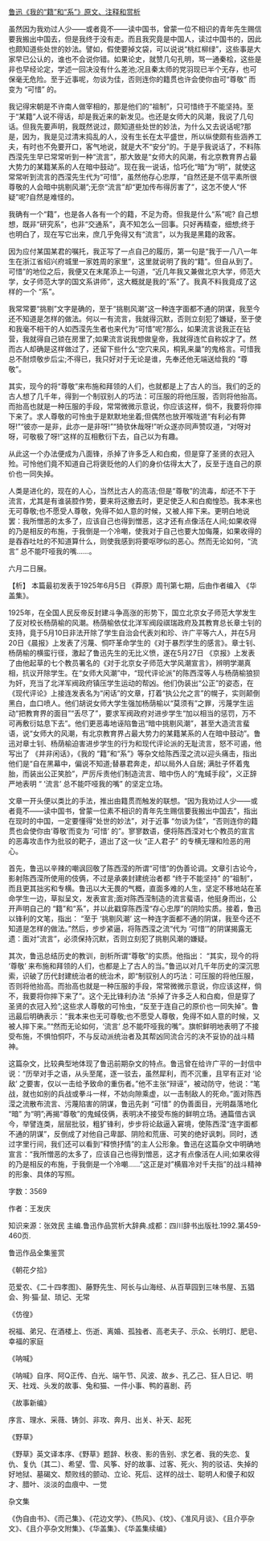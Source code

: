 [鲁迅《我的“籍”和“系”》原文、注释和赏析](https://www.vrrw.net/wx/9552.html)

虽然因为我劝过人少——或者竟不——读中国书，曾蒙一位不相识的青年先生赐信要我搬出中国去，但是我终于没有走。而且我究竟是中国人，读过中国书的，因此也颇知道些处世的妙法。譬如，假使要掉文袋，可以说说“桃红柳绿”，这些事是大家早已公认的，谁也不会说你错。如果论史，就赞几句孔明，骂一通秦桧，这些是非也早经论定，学述一回决没有什么差池;况且秦太师的党羽现已半个无存，也可保毫无危险。至于近事呢，勿谈为佳，否则连你的籍贯也许会使你由可“尊敬” 而变为 “可惜” 的。

我记得宋朝是不许南人做宰相的，那是他们的“祖制”，只可惜终于不能坚持。至于“某籍”人说不得话，却是我近来的新发见。也还是女师大的风潮，我说了几句话。但我先要声明，我既然说过，颇知道些处世的妙法，为什么又去说话呢?那是，因为，我是见过清末捣乱的人，没有生长在太平盛世，所以纵使颇有些涵养工夫，有时也不免要开口，客气地说，就是大不“安分”的。于是乎我说话了，不料陈西滢先生早已常常听到一种“流言”，那大致是“女师大的风潮，有北京教育界占最大势力的某籍某系的人在暗中鼓动”。现在我一说话，恰巧化“暗”为“明”，就使这常常听到流言的西滢先生代为“可惜”，虽然他存心忠厚，“自然还是不信平素所很尊敬的人会暗中挑剔风潮”;无奈“流言”却“更加传布得厉害了”，这怎不使人“怀疑”呢?自然是难怪的。

我确有一个“籍”，也是各人各有一个的籍，不足为奇。但我是什么“系”呢? 自己想想，既非“研究系”，也非“交通系”，真不知怎么一回事。只好再精查，细想;终于也明白了，现在写它出来，庶几乎免得又有“流言”，以为我是黑籍的政客。

因为应付某国某君的嘱托，我正写了一点自己的履历，第一句是“我于一八八一年生在浙江省绍兴府城里一家姓周的家里”，这里就说明了我的“籍”。但自从到了。可惜”的地位之后，我便又在末尾添上一句道，“近几年我又兼做北京大学，师范大学，女子师范大学的国文系讲师”，这大概就是我的“系”了。我真不料我竟成了这样的一个 “系”。

我常常要“挑剔”文字是确的，至于“挑剔风潮”这一种连字面都不通的阴谋，我至今还不知道是怎样的做法。何以一有流言，我就得沉默，否则立刻犯了嫌疑，至于使和我毫不相干的人如西滢先生者也来代为“可惜”呢?那么，如果流言说我正在钻营，我就得自己锁在房里了;如果流言说我想做皇帝，我就得连忙自称奴才了。然而古人却确是这样做过了，还留下些什么“空穴来风，桐乳来巢”的鬼格言。可惜我总不耐烦敬步后尘;不得已，我只好对于无论是谁，先奉还他无端送给我的 “尊敬”。

其实，现今的将“尊敬”来布施和拜领的人们，也就都是上了古人的当。我们的乏的古人想了几千年，得到一个制驭别人的巧法：可压服的将他压服，否则将他抬高。而抬高也就是一种压服的手段，常常微微示意说，你应该这样，倘不，我要将你摔下来了。求人尊敬的可怜虫于是默默地坐着;但偶然也放开喉咙道“有利必有弊呀!”“彼亦一是非，此亦一是非呀!”“猗欤休哉呀!”听众遂亦同声赞叹道，“对呀对呀，可敬极了呀!”这样的互相敷衍下去，自己以为有趣。

从此这一个办法便成为八面锋，杀掉了许多乏人和白痴，但是穿了圣贤的衣冠入殓。可怜他们竟不知道自己将褒贬他的人们的身价估得太大了，反至于连自己的原价也一同失掉。

人类是进化的，现在的人心，当然比古人的高洁;但是“尊敬”的流毒，却还不下于流言，尤其是有谁装腔作势，要来将这撤去时，更足使乏人和白痴惶恐。我本来也无可尊敬;也不愿受人尊敬，免得不如人意的时候，又被人摔下来。更明白地说罢：我所憎恶的太多了，应该自己也得到憎恶，这才还有点像活在人间;如果收得的乃是相反的布施，于我倒是一个冷嘲，使我对于自己也要大加侮蔑，如果收得的是吞吞吐吐的不知道算什么，则使我感到将要呕哕似的恶心。然而无论如何，“流言” 总不能吓哑我的嘴……。

六月二日展。



【析】 本篇最初发表于1925年6月5日 《莽原》周刊第七期，后由作者编入 《华盖集》。

1925年，在全国人民反帝反封建斗争高涨的形势下，国立北京女子师范大学发生了反对校长杨荫榆的风潮。杨荫榆依仗北洋军阀段祺瑞政府及其教育总长章士钊的支持，竟于5月10日非法开除了学生自治会代表刘和珍、许广平等六人，并在5月20日《晨报》上发表了污蔑、恫吓革命学生的《对于暴烈学生的感言》。章士钊、杨荫榆的横蛮行径，激起了鲁迅先生的无比义愤，遂在5月27日 《京报》上发表了由他起草的七个教员署名的《对于北京女子师范大学风潮宣言》，辨明学潮真相，抗议开除学生。在“女师大风潮”中，“现代评论派”的陈西滢等人与杨荫榆狼狈为奸，充当了北洋军阀政府镇压学生运动的帮凶。他们伪装出“公正”的姿态，在《现代评论》上接连发表名为“闲话”的文章，打着“执公允之言”的幌子，实则颠倒黑白，血口喷人。他们胡说女师大学生强加杨荫榆以“莫须有”之罪，污蔑学生运动“把教育界的面目”“丢尽了”，要求军阀政府对进步学生“加以相当的惩罚，万不可再敷衍姑息下去”。他们更恶毒地诬陷鲁迅“暗中挑剔风潮”，甚至大造流言蜚语，说“女师大的风潮，有北京教育界占最大势力的某籍某系的人在暗中鼓动”。鲁迅对章士钊、杨荫榆迫害进步学生的行为和现代评论派的无耻流言，怒不可遏，他写出了 《并非闲话》，《我的 “籍”和“系”》等杂文给陈西滢之流以迎头痛击，指出他们是“自在黑幕中，偏说不知道;替暴君奔走，却以局外人自居; 满肚子怀着鬼胎，而装出公正笑脸”，严厉斥责他们制造流言、暗中伤人的“鬼蜮手段”，义正辞严地表明 “ ‘流言’ 总不能吓哑我的嘴” 的坚定立场。

文章一开头便以类比的手法，推出由籍贯而触发的联想。“因为我劝过人少——或者竟不——读中国书，曾蒙一位素不相识的青年先生赐信要我搬出中国去”，指出在现时的中国，一定要懂得“处世的妙法”，对于近事 “勿谈为佳”，“否则连你的籍贯也会使你由‘尊敬’而变为 ‘可惜’ 的”。寥寥数语，便将陈西滢对七个教员的宣言的恶毒攻击作为批驳的靶子，道出了这一伙 “正人君子” 的专横无理和险恶的用心。

首先，鲁迅以辛辣的嘲讽回敬了陈西滢的所谓“可惜”的伪善论调。文章引古论今，影射陈西滢所使用的伎俩，不过是承袭封建统治者都 “终于不能坚持” 的“祖制”，而且更其拙劣和专横。鲁迅以大无畏的气概，直面多难的人生，坚定不移地站在革命学生一边，草拟呈文，发表宣言;面对陈西滢制造的流言蜚语，他挺身而出，公开声明自己的 “籍”和“系”，并以此戳穿陈西滢“存心忠厚”的阴险实质。接着，鲁迅以锋利的文笔，指出： “至于 ‘挑剔风潮’ 这一种连字面都不通的阴谋，我至今还不知道是怎样的做法。”然后，步步紧逼，将陈西滢之流“代为 ‘可惜’”的阴谋揭露无遗：面对“流言”，必须保持沉默，否则立刻犯了挑剔风潮的嫌疑。

其次，鲁迅总结历史的教训，剖析所谓“尊敬”的实质。他指出： “其实，现今的将 ‘尊敬’ 来布施和拜领的人们，也都是上了古人的当。”鲁迅以对几千年历史的深沉思索，识破了历代封建统治者的统治术，即“制驭别人的巧法：可压服的将他压服，否则将他抬高。而抬高也就是一种压服的手段，常常微微示意说，你应该这样，倘不，我要将你摔下来了”。这个无比锋利办法 “杀掉了许多乏人和白痴，但是穿了圣贤的衣冠入殓”;这些求人尊敬的可怜虫，“反至于连自己的原价也一同失掉”。鲁迅最后明确表示：“我本来也无可尊敬;也不愿受人尊敬，免得不如人意的时候，又被人摔下来。”“然而无论如何，‘流言’ 总不能吓哑我的嘴”。旗帜鲜明地表明了不接受布施，不惧怕恫吓，不与反动派统治者及其帮凶同流合污的决不妥协的战斗精神。

这篇杂文，比较典型地体现了鲁迅前期杂文的特点。鲁迅曾在给许广平的一封信中说：“历举对手之语，从头至尾，逐一驳去，虽然犀利，而不沉重，且罕有正对 ‘论敌’ 之要害，仅以一击给予致命的重伤者。”他不主张“辩诬”，被动防守，他说：“笔战，就也如别的兵战或拳斗一样，不妨向隙乘虚，以一击制敌人的死命。”面对陈西滢之流散布流言、污蔑陷害的阴谋，鲁迅先剥 “可惜” 的伪善面目，光明磊落地化 “暗” 为“明”;再揭“尊敬”的鬼蜮伎俩，表明决不接受布施的鲜明立场。通篇借古讽今，举譬连类，层层批驳，粗犷锋利，步步将论敌逼入窘境，使陈西滢“连字面都不通的阴谋”，反倒成了对他自己卑鄙、阴险和荒唐、可笑的绝好讽刺。同时，透过字里行间，我们还可以看到“释愤抒情”的主人公形象。鲁迅在这篇杂文中明确地宣言：“我所憎恶的太多了，应该自己也得到憎恶，这才有点像活在人间;如果收得的乃是相反的布施，于我倒是一个冷嘲……”这正是对”横眉冷对千夫指”的战斗精神的形象、具体的写照。

字数：3569

作者：王发庆

知识来源：张效民 主编.鲁迅作品赏析大辞典.成都：四川辞书出版社.1992.第459-460页.

鲁迅作品全集鉴赏

《朝花夕拾》

范爱农、《二十四孝图》、藤野先生、阿长与山海经、从百草园到三味书屋、五猖会、狗·猫·鼠、琐记、无常

《仿徨》

祝福、弟兄、在酒楼上、伤逝、离婚、孤独者、高老夫子、示众、长明灯、肥皂、幸福的家庭

《呐喊》

《呐喊》自序、阿Q正传、白光、端午节、风波、故乡、孔乙己、狂人日记、明天、社戏、头发的故事、兔和猫、一件小事、鸭的喜剧、药

《故事新编》

序言、理水、采薇、铸剑、非攻、奔月、出关、补天、起死

《野草》

《野草》英文译本序、《野草》题辞、秋夜、影的告别、求乞者、我的失恋、复仇、复仇〔其二〕、希望、雪、风筝、好的故事、过客、死火、狗的驳诘、失掉的好地狱、墓碣文、颓败线的颤动、立论、死后、这样的战士、聪明人和傻子和奴才、腊叶、淡淡的血痕中、一觉

杂文集

《伪自由书》、《而己集》、《花边文学》、《热风》、《坟》、《准风月谈》、《且介亭杂文》、《且介亭杂文附集》、《华盖集》、《华盖集续编》

